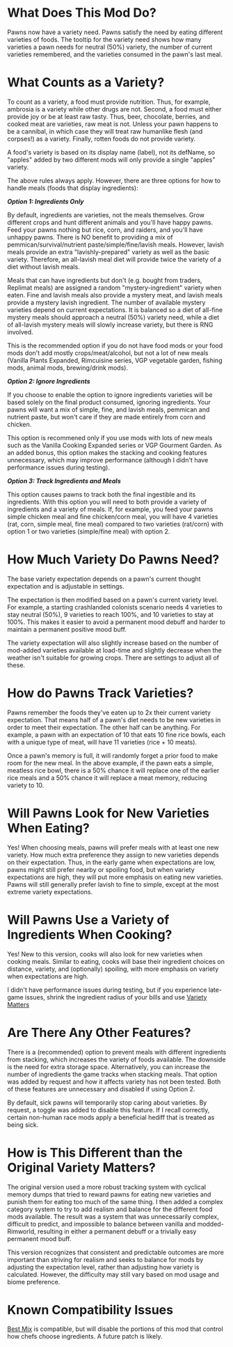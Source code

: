 # What Does This Mod Do?

Pawns now have a variety need. Pawns satisfy the need by eating different varieties of foods. The tooltip for the variety need shows how many varieties a pawn needs for neutral (50%) variety, the number of current varieties remembered, and the varieties consumed in the pawn's last meal. 

# What Counts as a Variety?

To count as a variety, a food must provide nutrition. Thus, for example, ambrosia is a variety while other drugs are not. Second, a food must either provide joy or be at least raw tasty. Thus, beer, chocolate, berries, and cooked meat are varieties, raw meat is not. Unless your pawn happens to be a cannibal, in which case they will treat raw humanlike flesh (and corpses!) as a variety. Finally, rotten foods do not provide variety.

A food's variety is based on its display name (label), not its defName, so "apples" added by two different mods will only provide a single "apples" variety.

The above rules always apply. However, there are three options for how to handle meals (foods that display ingredients):

**_Option 1: Ingredients Only_**

By default, ingredients are varieties, not the meals themselves. Grow different crops and hunt different animals and you'll have happy pawns. Feed your pawns nothing but rice, corn, and raiders, and you'll have unhappy pawns. There is NO benefit to providing a mix of pemmican/survival/nutrient paste/simple/fine/lavish meals. However, lavish meals provide an extra "lavishly-prepared" variety as well as the basic variety. Therefore, an all-lavish meal diet will provide twice the variety of a diet without lavish meals.

Meals that can have ingredients but don't (e.g. bought from traders, Replimat meals) are assigned a random "mystery-ingredient" variety when eaten. Fine and lavish meals also provide a mystery meat, and lavish meals provide a mystery lavish ingredient. The number of available mystery varieties depend on current expectations. It is balanced so a diet of all-fine mystery meals should approach a neutral (50%) variety need, while a diet of all-lavish mystery meals will slowly increase variety, but there is RNG involved.

This is the recommended option if you do not have food mods or your food mods don't add mostly crops/meat/alcohol, but not a lot of new meals (Vanilla Plants Expanded, Rimcuisine series, VGP vegetable garden, fishing mods, animal mods, brewing/drink mods).

**_Option 2: Ignore Ingredients_**

If you choose to enable the option to ignore ingredients varieties will be based solely on the final product consumed, ignoring ingredients. Your pawns will want a mix of simple, fine, and lavish meals, pemmican and nutrient paste, but won't care if they are made entirely from corn and chicken. 

This option is recommened only if you use mods with lots of new meals such as the Vanilla Cooking Expanded series or VGP Gourment Garden. As an added bonus, this option makes the stacking and cooking features unnecessary, which may improve performance (although I didn't have performance issues during testing).

**_Option 3: Track Ingredients and Meals_**

This option causes pawns to track both the final ingestible and its ingredients. With this option you will need to both provide a variety of ingredients and a variety of meals. If, for example, you feed your pawns simple chicken meal and fine chicken/corn meal, you will have 4 varieties (rat, corn, simple meal, fine meal) compared to two varieties (rat/corn) with option 1 or two varieties (simple/fine meal) with option 2.

# How Much Variety Do Pawns Need?

The base variety expectation depends on a pawn's current thought expectation and is adjustable in settings.

The expectation is then modified based on a pawn's current variety level. For example, a starting crashlanded colonists scenario needs 4 varieties to stay neutral (50%), 9 varieties to reach 100%, and 10 varieties to stay at 100%. This makes it easier to avoid a permanent mood debuff and harder to maintain a permanent positive mood buff.

The variety expectation will also slightly increase based on the number of mod-added varieties available at load-time and slightly decrease when the weather isn't suitable for growing crops. There are settings to adjust all of these.

# How do Pawns Track Varieties?

Pawns remember the foods they've eaten up to 2x their current variety expectation. That means half of a pawn's diet needs to be new varieties in order to meet their expectation. The other half can be anything. For example, a pawn with an expectation of 10 that eats 10 fine rice bowls, each with a unique type of meat, will have 11 varieties (rice + 10 meats).

Once a pawn's memory is full, it  will randomly forget a prior food to make room for the new meal. In the above example, if the pawn eats a simple, meatless rice bowl, there is a 50% chance it will replace one of the earlier rice meals and a 50% chance it will replace a meat memory, reducing variety to 10.

# Will Pawns Look for New Varieties When Eating?

Yes! When choosing meals, pawns will prefer meals with at least one new variety. How much extra preference they assign to new varieties depends on their expectation. Thus, in the early game when expectations are low, pawns might still prefer nearby or spoiling food, but when variety expectations are high, they will put more emphasis on eating new varieties. Pawns will still generally prefer lavish to fine to simple, except at the most extreme variety expectations.

# Will Pawns Use a Variety of Ingredients When Cooking?

Yes! New to this version, cooks will also look for new varieties when cooking meals. Similar to eating, cooks will base their ingredient choices on distance, variety, and (optionally) spoiling, with more emphasis on variety when expectations are high. 

I didn't have performance issues during testing, but if you experience late-game issues, shrink the ingredient radius of your bills and use [Variety Matters](https://steamcommunity.com/sharedfiles/filedetails/?id=2266068546)

# Are There Any Other Features?

There is a (recommended) option to prevent meals with different ingredients from stacking, which increases the variety of foods available. The downside is the need for extra storage space. Alternatively, you can increase the number of ingredients the game tracks when stacking meals. That option was added by request and how it affects variety has not been tested. Both of these features are unnecessary and disabled if using Option 2.

By default, sick pawns will temporarily stop caring about varieties. By request, a toggle was added to disable this feature. If I recall correctly, certain non-human race mods apply a beneficial hediff that is treated as being sick.

# How is This Different than the Original Variety Matters?

The original version used a more robust tracking system with cyclical memory dumps that tried to reward pawns for eating new varieties and punish them for eating too much of the same thing. I then added a complex category system to try to add realism and balance for the different food mods available. The result was a system that was unnecessarily complex, difficult to predict, and impossible to balance between vanilla and modded-Rimworld, resulting in either a permanent debuff or a trivially easy permanent mood buff.

This version recognizes that consistent and predictable outcomes are more important than striving for realism and seeks to balance for mods by adjusting the expectation level, rather than adjusting how variety is calculated. However, the difficulty may still vary based on mod usage and biome preference.

# Known Compatibility Issues

[Best Mix](https://steamcommunity.com/sharedfiles/filedetails/?id=2195986094) is compatible, but will disable the portions of this mod that control how chefs choose ingredients. A future patch is likely.
